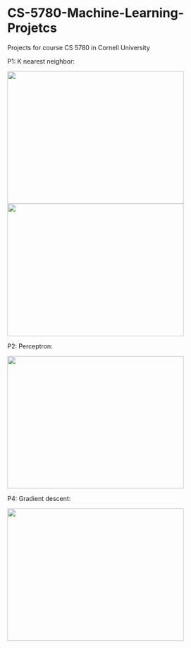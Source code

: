 # CS-5780-Machine-Learning-Projetcs
Projects for course CS 5780 in Cornell University

P1: K nearest neighbor:

<img src="https://user-images.githubusercontent.com/25992217/55527123-ad424d80-5665-11e9-8860-4e382a9b0ad2.png" width="400" height="300"> <img src="https://user-images.githubusercontent.com/25992217/55527178-dd89ec00-5665-11e9-99d8-04cfee47fd19.png" width="400" height="300">

P2: Perceptron:

<img src="https://user-images.githubusercontent.com/25992217/55527221-16c25c00-5666-11e9-81bd-bf4fb715976c.png" width="400" height="300">

P4: Gradient descent:

<img src="https://user-images.githubusercontent.com/25992217/55527393-d44d4f00-5666-11e9-81f2-569477df727f.png" width="400" height="300">
